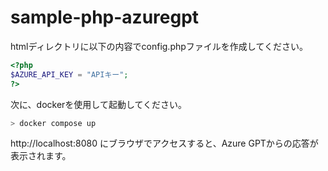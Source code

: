 # sample-php-azuregpt

htmlディレクトリに以下の内容でconfig.phpファイルを作成してください。

```php
<?php
$AZURE_API_KEY = "APIキー";
?>
```

次に、dockerを使用して起動してください。

```bash
> docker compose up
```

http://localhost:8080 にブラウザでアクセスすると、Azure GPTからの応答が表示されます。
